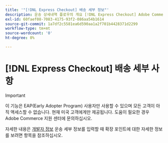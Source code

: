 ```yaml
---
title: '"[!DNL Express Checkout] 배송 세부 정보"'
description: 운송 상세내역 플로우의 개요 [!DNL Express Checkout] Adobe Commerce 확장.
exl-id: 60faef08-7083-4175-93f2-086aa54b1614
source-git-commit: 1a7df2c5581ea6d590aa1a2f701b4428371d2299
workflow-type: tm+mt
source-wordcount: '0'
ht-degree: 0%

---
```


# [!DNL Express Checkout] 배송 세부 사항

>[!IMPORTANT]
>
> 이 기능은 EAP(Early Adopter Program) 사용자만 사용할 수 있으며 모든 고객이 아직 액세스할 수 없습니다. 현재 미국 고객에게만 제공됩니다. 도움이 필요한 경우 Adobe Commerce 지원 센터에 문의하십시오.

자세한 내용은 [개발자 정보](../express-checkout/developer.md) 운송 세부 정보를 입력할 때 확장 포인트에 대한 자세한 정보를 보려면 항목을 참조하십시오.
